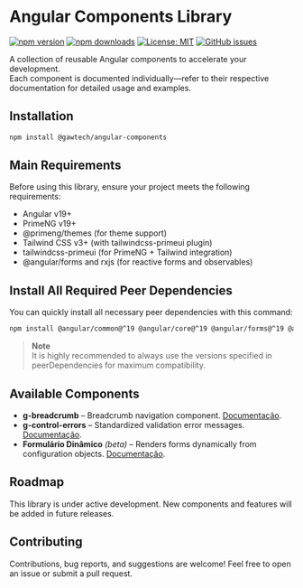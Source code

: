 # Angular Components Library

[![npm version](https://img.shields.io/npm/v/@gawtech/angular-components.svg)](https://www.npmjs.com/package/@gawtech/angular-components)
[![npm downloads](https://img.shields.io/npm/dm/@gawtech/angular-components.svg)](https://www.npmjs.com/package/@gawtech/angular-components)
[![License: MIT](https://img.shields.io/npm/l/@gawtech/angular-components.svg)](LICENSE)
[![GitHub issues](https://img.shields.io/github/issues/GawTechOficial/angular-components)](https://github.com/GawTechOficial/angular-components/issues)

A collection of reusable Angular components to accelerate your development.  
Each component is documented individually—refer to their respective documentation for detailed usage and examples.

## Installation

```bash
npm install @gawtech/angular-components
```

## Main Requirements

Before using this library, ensure your project meets the following requirements:

- Angular v19+
- PrimeNG v19+
- @primeng/themes (for theme support)
- Tailwind CSS v3+ (with tailwindcss-primeui plugin)
- tailwindcss-primeui (for PrimeNG + Tailwind integration)
- @angular/forms and rxjs (for reactive forms and observables)

## Install All Required Peer Dependencies

You can quickly install all necessary peer dependencies with this command:

```bash
npm install @angular/common@^19 @angular/core@^19 @angular/forms@^19 @angular/platform-browser@^19 primeng@^19 @primeng/themes@^19 rxjs@~7.8 tailwindcss@^3 tailwindcss-primeui@^0.6
```

> **Note**  
> It is highly recommended to always use the versions specified in peerDependencies for maximum compatibility.

## Available Components

- **g-breadcrumb** – Breadcrumb navigation component. [Documentação](src/components/breadcrumb/README.md).
- **g-control-errors** – Standardized validation error messages. [Documentação](src/components/control-errors/README.md).
- **Formulário Dinâmico** _(beta)_ – Renders forms dynamically from configuration objects. [Documentação](src/components/dynamic-form/README.md).

## Roadmap

This library is under active development.
New components and features will be added in future releases.

## Contributing

Contributions, bug reports, and suggestions are welcome!
Feel free to open an issue or submit a pull request.
